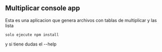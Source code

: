 ## Multiplicar console app

Esta es una aplicacion que genera archivos con tablas de multiplicar y las lista

```
solo ejecute npm install
```
y si tiene dudas el --help
